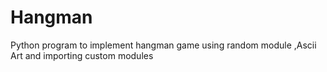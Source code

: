 # Hangman

Python program to implement hangman game using random module ,Ascii Art and importing custom modules

